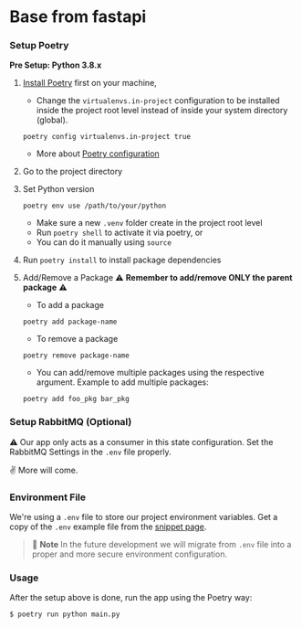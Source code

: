 # Base from fastapi

### Setup Poetry

**Pre Setup: Python 3.8.x**

1. [Install Poetry](https://python-poetry.org/docs/#installation) first on your machine,
   - Change the `virtualenvs.in-project` configuration to be installed inside the project root level instead of inside your system directory (global).
   ```
   poetry config virtualenvs.in-project true
   ```
   - More about [Poetry configuration](https://python-poetry.org/docs/configuration/)
2. Go to the project directory
3. Set Python version
   ```
   poetry env use /path/to/your/python
   ```
   - Make sure a new `.venv` folder create in the project root level
   - Run `poetry shell` to activate it via poetry, or
   - You can do it manually using `source`
4. Run `poetry install` to install package dependencies
5. Add/Remove a Package
⚠️ **Remember to add/remove ONLY the parent package** ⚠️

   - To add a package
   ```
   poetry add package-name
   ```
   - To remove a package
   ```
   poetry remove package-name
   ```

   - You can add/remove multiple packages using the respective argument.
     Example to add multiple packages:
   ```
   poetry add foo_pkg bar_pkg
   ```

### Setup RabbitMQ (Optional)
⚠️
Our app only acts as a consumer in this state configuration.
Set the RabbitMQ Settings in the `.env` file properly.

✌️ More will come.

### Environment File

We're using a `.env` file to store our project environment variables.
Get a copy of the `.env` example file from the [snippet page]().

> 📝 **Note**
> In the future development we will migrate from `.env` file
> into a proper and more secure environment configuration.

### Usage
After the setup above is done, run the app using the Poetry way:
```
$ poetry run python main.py
```